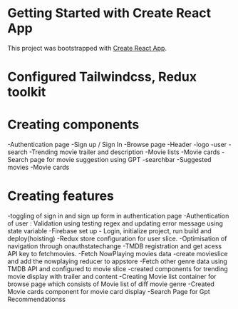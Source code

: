# Getting Started with Create React App

This project was bootstrapped with [Create React App](https://github.com/facebook/create-react-app).

# Configured Tailwindcss, Redux toolkit

# Creating components
  -Authentication page
     -Sign up / Sign In
  -Browse page
      -Header
         -logo
         -user
         -search
      -Trending movie trailer and description
      -Movie lists
        -Movie cards
  -Search page for movie suggestion using GPT
     -searchbar
     -Suggested movies
       -Movie cards

# Creating features
  -toggling of sign in and sign up form in authentication page
  -Authentication of user : Validation using testing regex and updating error message using state variable
  -Firebase set up - Login, initialize project, run build and deploy(hoisting)
  -Redux store configuration for user slice.
  -Optimisation of navigation through onauthstatechange
  -TMDB registration and get acess API key to fetchmovies.
  -Fetch NowPlaying movies data 
  -create movieslice and add the nowplaying reducer to appstore
  -Fetch other genre data using TMDB API and configured to movie slice
  -created components for trending movie display with trailer and content
  -Creating Movie list container for browse page which consists of Movie list of diff movie genre
  -Created Movie cards component for movie card display 
  -Search Page for Gpt Recommendationss








